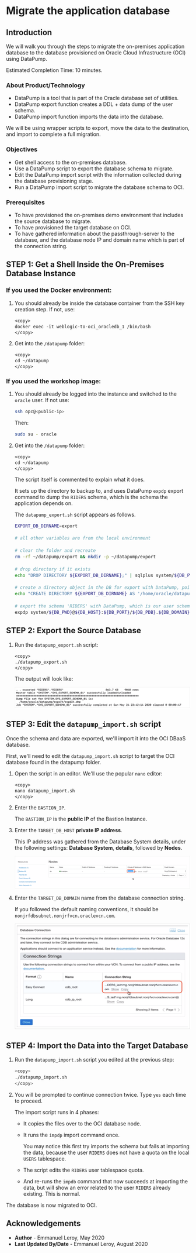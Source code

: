 # Migrate the application database

## Introduction

We will walk you through the steps to migrate the on-premises application database to the database provisioned on Oracle Cloud Infrastructure (OCI) using DataPump.

Estimated Completion Time: 10 minutes.

### About Product/Technology

- DataPump is a tool that is part of the Oracle database set of utilities.
- DataPump export function creates a DDL + data dump of the user schema.
- DataPump import function imports the data into the database.

We will be using wrapper scripts to export, move the data to the destination, and import to complete a full migration.

### Objectives

- Get shell access to the on-premises database.
- Use a DataPump script to export the database schema to migrate.
- Edit the DataPump import script with the information collected during the database provisioning stage.
- Run a DataPump import script to migrate the database schema to OCI.

### Prerequisites

- To have provisioned the on-premises demo environment that includes the source database to migrate.
- To have provisioned the target database on OCI.
- To have gathered information about the passthrough-server to the database, and the database node IP and domain name which is part of the connection string.

## **STEP 1:** Get a Shell Inside the On-Premises Database Instance

### If you used the Docker environment:

1. You should already be inside the database container from the SSH key creation step. If not, use:

    ```
    <copy>
    docker exec -it weblogic-to-oci_oracledb_1 /bin/bash
    </copy>
    ```

2. Get into the `/datapump` folder:

    ```
    <copy>
    cd ~/datapump
    </copy>
    ```


### If you used the workshop image:

1. You should already be logged into the instance and switched to the `oracle` user. If not use:

    ```bash
    ssh opc@<public-ip>
    ```

    Then:

    ```bash
    sudo su - oracle
    ```

2. Get into the `/datapump` folder:

    ```
    <copy>
    cd ~/datapump
    </copy>
    ```

    The script itself is commented to explain what it does.

    It sets up the directory to backup to, and uses DataPump `expdp` export command to dump the `RIDERS` schema, which is the schema the application depends on.

    The `datapump_export.sh` script appears as follows.

    ```bash
    EXPORT_DB_DIRNAME=export

    # all other variables are from the local environment

    # clear the folder and recreate
    rm -rf ~/datapump/export && mkdir -p ~/datapump/export

    # drop directory if it exists
    echo "DROP DIRECTORY ${EXPORT_DB_DIRNAME};" | sqlplus system/${DB_PWD}@${DB_HOST}:${DB_PORT}/${DB_PDB}.${DB_DOMAIN}

    # create a directory object in the DB for export with DataPump, pointing to the folder created above
    echo "CREATE DIRECTORY ${EXPORT_DB_DIRNAME} AS '/home/oracle/datapump/export/';" | sqlplus system/${DB_PWD}@${DB_HOST}:${DB_PORT}/${DB_PDB}.${DB_DOMAIN}

    # export the schema 'RIDERS' with DataPump, which is our user schema with the Tour de France Riders data
    expdp system/${DB_PWD}@${DB_HOST}:${DB_PORT}/${DB_PDB}.${DB_DOMAIN} schemas=RIDERS DIRECTORY=${EXPORT_DB_DIRNAME}
    ```

## **STEP 2:** Export the Source Database

1. Run the `datapump_export.sh` script:

    ```
    <copy>
    ./datapump_export.sh
    </copy>
    ```

    The output will look like:

    ![](./images/migrate-db-1.png " ")



## **STEP 3:** Edit the `datapump_import.sh` script

Once the schema and data are exported, we'll import it into the OCI DBaaS database.

First, we'll need to edit the `datapump_import.sh` script to target the OCI database found in the datapump folder.

1. Open the script in an editor. We'll use the popular `nano` editor:

    ```
    <copy>
    nano datapump_import.sh
    </copy>
    ```

2. Enter the `BASTION_IP`.

   The `BASTION_IP` is the **public IP** of the Bastion Instance.

3. Enter the `TARGET_DB_HOST` **private IP address**.

   This IP address was gathered from the Database System details, under the following settings: **Database System**, **details**, followed by **Nodes**.

   ![](./images/provision-db-26-nodeip.png " ")

4. Enter the `TARGET_DB_DOMAIN` name from the database connection string.

   If you followed the default naming conventions, it should be `nonjrfdbsubnet.nonjrfvcn.oraclevcn.com`.

   ![](./images/provision-db-27-connection2.png " ")

## **STEP 4:** Import the Data into the Target Database

1. Run the `datapump_import.sh` script you edited at the previous step:

    ```bash
    <copy>
    ./datapump_import.sh
    </copy>
    ```

2. You will be prompted to continue connection twice. Type `yes` each time to proceed.

   The import script runs in 4 phases:

    - It copies the files over to the OCI database node.

    - It runs the `impdp` import command once.

      You may notice this first try imports the schema but fails at importing the data, because the user `RIDERS` does not have a quota on the local `USERS` tablespace.

    - The script edits the `RIDERS` user tablespace quota.

    - And re-runs the `impdb` command that now succeeds at importing the data, but will show an error related to the user `RIDERS` already existing. This is normal.

The database is now migrated to OCI.

## Acknowledgements

 - **Author** - Emmanuel Leroy, May 2020
 - **Last Updated By/Date** - Emmanuel Leroy, August 2020
